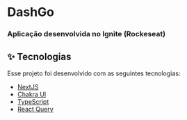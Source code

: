 # DashGo

### Aplicação desenvolvida no Ignite (Rockeseat)

## ✨ Tecnologias

Esse projeto foi desenvolvido com as seguintes tecnologias:

- [NextJS](https://nextjs.org)
- [Chakra UI](https://chakra-ui.com//)
- [TypeScript](https://www.typescriptlang.org/)
- [React Query](https://react-query.tanstack.com/)